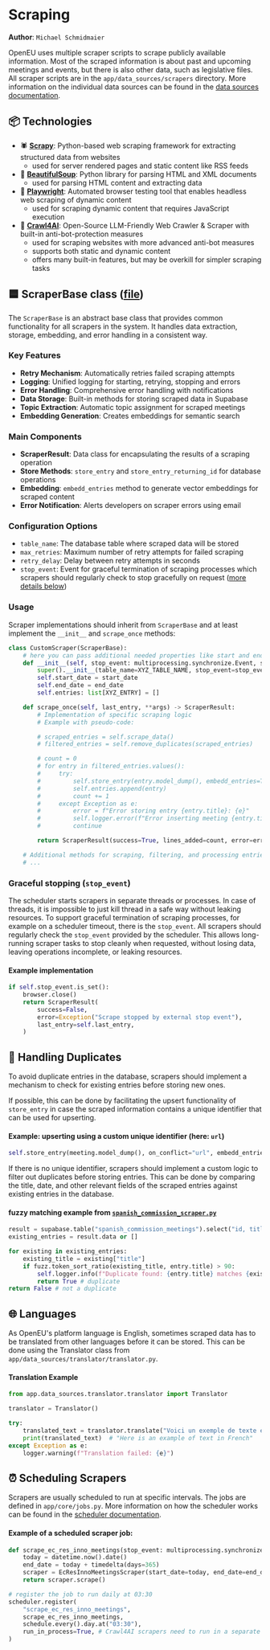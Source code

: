 # Scraping

**Author**: `Michael Schmidmaier`

OpenEU uses multiple scraper scripts to scrape publicly available information.
Most of the scraped information is about past and upcoming meetings and events, but there is also other data, such as legislative files. All scraper scripts are in the `app/data_sources/scrapers` directory. More information on the individual data sources can be found in the [data sources documentation](docs/backend/sources).

## 📦 Technologies

- 🕷️ [**Scrapy**](https://scrapy.org/): Python-based web scraping framework for extracting structured data from websites
  - used for server rendered pages and static content like RSS feeds
- 🥣 [**BeautifulSoup**](https://www.crummy.com/software/BeautifulSoup/): Python library for parsing HTML and XML documents
  - used for parsing HTML content and extracting data
- 🧪 [**Playwright**](https://playwright.dev/): Automated browser testing tool that enables headless web scraping of dynamic content
  - used for scraping dynamic content that requires JavaScript execution
- 🤖 [**Crawl4AI**](https://docs.crawl4ai.com/): Open-Source LLM-Friendly Web Crawler & Scraper with built-in anti-bot-protection measures
  - used for scraping websites with more advanced anti-bot measures
  - supports both static and dynamic content
  - offers many built-in features, but may be overkill for simpler scraping tasks

## 🟦 ScraperBase class ([file](https://github.com/jst-seminar-rostlab-tum/openeu-backend/blob/main/app/data_sources/scraper_base.py))

The `ScraperBase` is an abstract base class that provides common functionality for all scrapers in the system. It handles data extraction, storage, embedding, and error handling in a consistent way.

### Key Features

- **Retry Mechanism**: Automatically retries failed scraping attempts
- **Logging**: Unified logging for starting, retrying, stopping and errors
- **Error Handling**: Comprehensive error handling with notifications
- **Data Storage**: Built-in methods for storing scraped data in Supabase
- **Topic Extraction**: Automatic topic assignment for scraped meetings
- **Embedding Generation**: Creates embeddings for semantic search

### Main Components

- **ScraperResult**: Data class for encapsulating the results of a scraping operation
- **Store Methods**: `store_entry` and `store_entry_returning_id` for database operations
- **Embedding**: `embedd_entries` method to generate vector embeddings for scraped content
- **Error Notification**: Alerts developers on scraper errors using email

### Configuration Options

- `table_name`: The database table where scraped data will be stored
- `max_retries`: Maximum number of retry attempts for failed scraping
- `retry_delay`: Delay between retry attempts in seconds
- `stop_event`: Event for graceful termination of scraping processes which scrapers should regularly check to stop gracefully on request ([more details below](#graceful-stopping-stop_event))

### Usage

Scraper implementations should inherit from `ScraperBase` and at least implement the `__init__` and `scrape_once` methods:

```python
class CustomScraper(ScraperBase):
    # here you can pass additional needed properties like start and end date
    def __init__(self, stop_event: multiprocessing.synchronize.Event, start_date: date, end_date: date):
        super().__init__(table_name=XYZ_TABLE_NAME, stop_event=stop_event)
        self.start_date = start_date
        self.end_date = end_date
        self.entries: list[XYZ_ENTRY] = []

    def scrape_once(self, last_entry, **args) -> ScraperResult:
        # Implementation of specific scraping logic
        # Example with pseudo-code:

        # scraped_entries = self.scrape_data()
        # filtered_entries = self.remove_duplicates(scraped_entries)

        # count = 0
        # for entry in filtered_entries.values():
        #     try:
        #         self.store_entry(entry.model_dump(), embedd_entries=True)
        #         self.entries.append(entry)
        #         count += 1
        #     except Exception as e:
        #         error = f"Error storing entry {entry.title}: {e}"
        #         self.logger.error(f"Error inserting meeting {entry.title}: {e}")
        #         continue

        return ScraperResult(success=True, lines_added=count, error=error, last_entry=last_entry)

    # Additional methods for scraping, filtering, and processing entries can be implemented here
    # ...
```

### Graceful stopping (`stop_event`)

The scheduler starts scrapers in separate threads or processes. In case of threads, it is impossible to just kill thread in a safe way without leaking resources. To support graceful termination of scraping processes, for example on a scheduler timeout, there is the `stop_event`. All scrapers should regularly check the `stop_event` provided by the scheduler. This allows long-running scraper tasks to stop cleanly when requested, without losing data, leaving operations incomplete, or leaking resources.

#### Example implementation

```python
if self.stop_event.is_set():
    browser.close()
    return ScraperResult(
        success=False,
        error=Exception("Scrape stopped by external stop event"),
        last_entry=self.last_entry,
    )
```

## 🚫 Handling Duplicates

To avoid duplicate entries in the database, scrapers should implement a mechanism to check for existing entries before storing new ones.

If possible, this can be done by facilitating the upsert functionality of `store_entry` in case the scraped information contains a unique identifier that can be used for upserting.

#### Example: upserting using a custom unique identifier (here: `url`)

```python
self.store_entry(meeting.model_dump(), on_conflict="url", embedd_entries=False)
```

If there is no unique identifier, scrapers should implement a custom logic to filter out duplicates before storing entries. This can be done by comparing the title, date, and other relevant fields of the scraped entries against existing entries in the database.

#### fuzzy matching example from [`spanish_commission_scraper.py`](https://github.com/jst-seminar-rostlab-tum/openeu-backend/blob/2ff575bcc7866f62d1f1215e4fa568490943fe3f/app/data_sources/scrapers/spanish_commission_scraper.py#L194C5-L212C25)

```python
result = supabase.table("spanish_commission_meetings").select("id, title").eq("date", entry.date).execute()
existing_entries = result.data or []

for existing in existing_entries:
    existing_title = existing["title"]
    if fuzz.token_sort_ratio(existing_title, entry.title) > 90:
        self.logger.info(f"Duplicate found: {entry.title} matches {existing_title}")
        return True # duplicate
return False # not a duplicate
```

## 🌐 Languages

As OpenEU's platform language is English, sometimes scraped data has to be translated from other languages before it can be stored. This can be done using the Translator class from `app/data_sources/translator/translator.py`.

#### Translation Example

```python
from app.data_sources.translator.translator import Translator

translator = Translator()

try:
    translated_text = translator.translate("Voici un exemple de texte en français")
    print(translated_text)  # "Here is an example of text in French"
except Exception as e:
    logger.warning(f"Translation failed: {e}")
```

## ⏰ Scheduling Scrapers

Scrapers are usually scheduled to run at specific intervals. The jobs are defined in `app/core/jobs.py`. More information on how the scheduler works can be found in the [scheduler documentation](scheduling_jobs).

#### Example of a scheduled scraper job:

```python
def scrape_ec_res_inno_meetings(stop_event: multiprocessing.synchronize.Event):
    today = datetime.now().date()
    end_date = today + timedelta(days=365)
    scraper = EcResInnoMeetingsScraper(start_date=today, end_date=end_date, stop_event=stop_event)
    return scraper.scrape()

# register the job to run daily at 03:30
scheduler.register(
    "scrape_ec_res_inno_meetings",
    scrape_ec_res_inno_meetings,
    schedule.every().day.at("03:30"),
    run_in_process=True, # Crawl4AI scrapers need to run in a separate process, threads do not work
)
```
